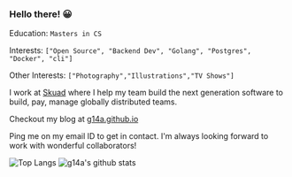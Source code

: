 ### Hello there! :grinning:

Education: `Masters in CS`

Interests: `["Open Source", "Backend Dev", "Golang", "Postgres", "Docker", "cli"]`

Other Interests: `["Photography","Illustrations","TV Shows"]`

I work at [Skuad](https://www.skuad.io/) where I help my team build the next generation software to build, pay, manage globally distributed teams.

Checkout my blog at [g14a.github.io](https://g14a.github.io/)

Ping me on my email ID to get in contact. I'm always looking forward to work with wonderful collaborators!

![Top Langs](https://github-readme-stats.vercel.app/api/top-langs/?username=g14a&hide=html)
![g14a's github stats](https://github-readme-stats.vercel.app/api?username=g14a&show_icons=true)
